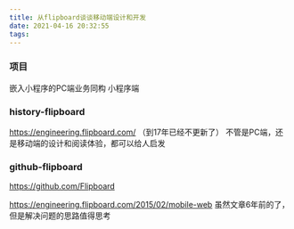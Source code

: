 ```yaml
---
title: 从flipboard谈谈移动端设计和开发
date: 2021-04-16 20:32:55
tags:
---
```

### 项目
嵌入小程序的PC端业务同构
小程序端

### history-flipboard
https://engineering.flipboard.com/
（到17年已经不更新了）
不管是PC端，还是移动端的设计和阅读体验，都可以给人启发

### github-flipboard
https://github.com/Flipboard

https://engineering.flipboard.com/2015/02/mobile-web
虽然文章6年前的了，但是解决问题的思路值得思考